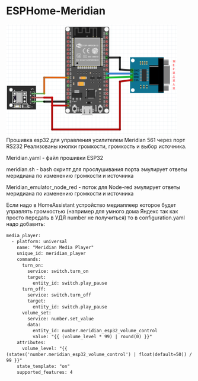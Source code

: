 # ESPHome-Meridian
<img src="20241627.png" height="300">
Прошивка esp32 для управления усилителем Meridian 561 через порт RS232
Реализованы кнопки громкости, громкость и выбор источника.

Meridian.yaml - файл прошивки ESP32

meridian.sh - bash скрипт для прослушивания порта эмулирует ответы меридиана по изменению громкости и источника

Meridian_emulator_node_red - поток для Node-red эмулирует ответы меридиана по изменению громкости и источника

Если надо в HomeAssistant устройство медиаплеер которое будет управлять громкостью (например для умного дома Яндекс так как просто передать в УДЯ number не получиться) то в configuration.yaml надо добавить:
```
media_player:
  - platform: universal
    name: "Meridian Media Player"
    unique_id: meridian_player
    commands:
      turn_on:
        service: switch.turn_on
        target:
          entity_id: switch.play_pause
      turn_off:
        service: switch.turn_off
        target:
          entity_id: switch.play_pause
      volume_set:
        service: number.set_value
        data:
          entity_id: number.meridian_esp32_volume_control
          value: "{{ (volume_level * 99) | round(0) }}"
    attributes:
      volume_level: "{{ (states('number.meridian_esp32_volume_control') | float(default=50)) / 99 }}"
    state_template: "on"
    supported_features: 4
```
